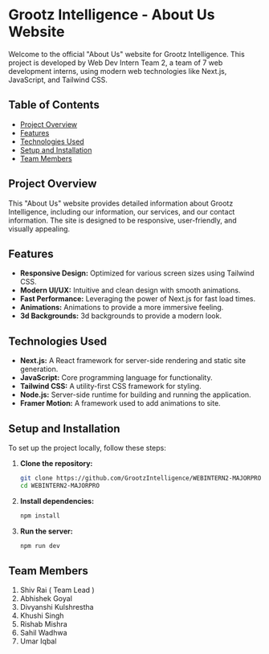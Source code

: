 # Grootz Intelligence - About Us Website

Welcome to the official "About Us" website for Grootz Intelligence. This project is developed by Web Dev Intern Team 2, a team of 7 web development interns, using modern web technologies like Next.js, JavaScript, and Tailwind CSS.

## Table of Contents

- [Project Overview](#project-overview)
- [Features](#features)
- [Technologies Used](#technologies-used)
- [Setup and Installation](#setup-and-installation)
- [Team Members](#team-members)

## Project Overview

This "About Us" website provides detailed information about Grootz Intelligence, including our information, our services, and our contact information. The site is designed to be responsive, user-friendly, and visually appealing.

## Features

- **Responsive Design:** Optimized for various screen sizes using Tailwind CSS.
- **Modern UI/UX:** Intuitive and clean design with smooth animations.
- **Fast Performance:** Leveraging the power of Next.js for fast load times.
- **Animations:** Animations to provide a more immersive feeling.
- **3d Backgrounds:** 3d backgrounds to provide a modern look.



## Technologies Used

- **Next.js:** A React framework for server-side rendering and static site generation.
- **JavaScript:** Core programming language for functionality.
- **Tailwind CSS:** A utility-first CSS framework for styling.
- **Node.js:** Server-side runtime for building and running the application.
- **Framer Motion:** A framework used to add animations to site.

## Setup and Installation

To set up the project locally, follow these steps:

1. **Clone the repository:** 

   ```bash
   git clone https://github.com/GrootzIntelligence/WEBINTERN2-MAJORPRO.git
   cd WEBINTERN2-MAJORPRO
   ```

2. **Install dependencies:** 
   ```bash
   npm install
   ```

3. **Run the server:** 
   ```bash
   npm run dev
   ```


## Team Members

1. Shiv Rai ( Team Lead )
2. Abhishek Goyal
3. Divyanshi Kulshrestha
4. Khushi Singh
5. Rishab Mishra
6. Sahil Wadhwa
7. Umar Iqbal